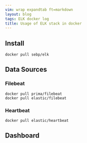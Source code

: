```yaml
---
vim: wrap expandtab ft=markdown
layout: blog
tags: ELK docker log
title: Usage of ELK stack in docker
---
```


## Install

```
docker pull sebp/elk
```

## Data Sources

### Filebeat

```
docker pull prima/filebeat
docker pull elastic/filebeat
```

### Heartbeat

```
docker pull elastic/heartbeat
```

## Dashboard


